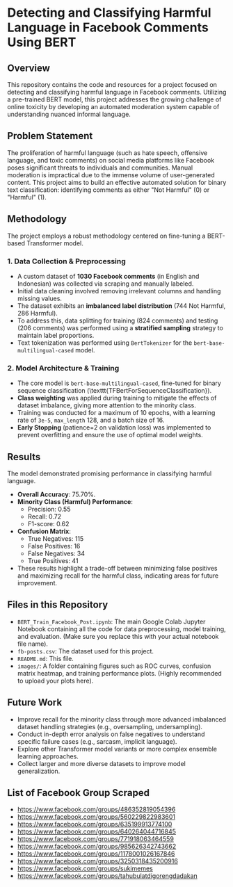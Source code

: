 # Detecting and Classifying Harmful Language in Facebook Comments Using BERT

## Overview
This repository contains the code and resources for a project focused on detecting and classifying harmful language in Facebook comments. Utilizing a pre-trained BERT model, this project addresses the growing challenge of online toxicity by developing an automated moderation system capable of understanding nuanced informal language.

## Problem Statement
The proliferation of harmful language (such as hate speech, offensive language, and toxic comments) on social media platforms like Facebook poses significant threats to individuals and communities. Manual moderation is impractical due to the immense volume of user-generated content. This project aims to build an effective automated solution for binary text classification: identifying comments as either "Not Harmful" (0) or "Harmful" (1).

## Methodology
The project employs a robust methodology centered on fine-tuning a BERT-based Transformer model.

### 1. Data Collection & Preprocessing
-   A custom dataset of **1030 Facebook comments** (in English and Indonesian) was collected via scraping and manually labeled.
-   Initial data cleaning involved removing irrelevant columns and handling missing values.
-   The dataset exhibits an **imbalanced label distribution** (744 Not Harmful, 286 Harmful).
-   To address this, data splitting for training (824 comments) and testing (206 comments) was performed using a **stratified sampling** strategy to maintain label proportions.
-   Text tokenization was performed using `BertTokenizer` for the `bert-base-multilingual-cased` model.

### 2. Model Architecture & Training
-   The core model is `bert-base-multilingual-cased`, fine-tuned for binary sequence classification (\texttt{TFBertForSequenceClassification}).
-   **Class weighting** was applied during training to mitigate the effects of dataset imbalance, giving more attention to the minority class.
-   Training was conducted for a maximum of 10 epochs, with a learning rate of `3e-5`, `max_length` 128, and a batch size of 16.
-   **Early Stopping** (patience=2 on validation loss) was implemented to prevent overfitting and ensure the use of optimal model weights.

## Results
The model demonstrated promising performance in classifying harmful language.

-   **Overall Accuracy**: 75.70%.
-   **Minority Class (Harmful) Performance**:
    -   Precision: 0.55
    -   Recall: 0.72
    -   F1-score: 0.62
-   **Confusion Matrix**:
    -   True Negatives: 115
    -   False Positives: 16
    -   False Negatives: 34
    -   True Positives: 41
-   These results highlight a trade-off between minimizing false positives and maximizing recall for the harmful class, indicating areas for future improvement.

## Files in this Repository
-   `BERT_Train_Facebook_Post.ipynb`: The main Google Colab Jupyter Notebook containing all the code for data preprocessing, model training, and evaluation. (Make sure you replace this with your actual notebook file name).
-   `fb-posts.csv`: The dataset used for this project.
-   `README.md`: This file.
-   `images/`: A folder containing figures such as ROC curves, confusion matrix heatmap, and training performance plots. (Highly recommended to upload your plots here).

## Future Work
-   Improve recall for the minority class through more advanced imbalanced dataset handling strategies (e.g., oversampling, undersampling).
-   Conduct in-depth error analysis on false negatives to understand specific failure cases (e.g., sarcasm, implicit language).
-   Explore other Transformer model variants or more complex ensemble learning approaches.
-   Collect larger and more diverse datasets to improve model generalization.

## List of Facebook Group Scraped
- https://www.facebook.com/groups/486352819054396
- https://www.facebook.com/groups/560229822983601
- https://www.facebook.com/groups/635199913774100
- https://www.facebook.com/groups/640264044716845
- https://www.facebook.com/groups/771918063464559
- https://www.facebook.com/groups/985626342743662
- https://www.facebook.com/groups/1178001026167846
- https://www.facebook.com/groups/3250318435200916
- https://www.facebook.com/groups/sukimemes
- https://www.facebook.com/groups/tahubulatdigorengdadakan
